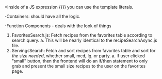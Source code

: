*Inside of a JS expression {{}} you can use the template literals.

-Containers: should have all the logic. 

-Function Components - deals with the look of things






1. FavoritesSearch.js: Fetch recipes from the favorites table according to search query.
    a. This will be nearly identical to the recipeSearchAsync.js file.
2. ServingsSearch: Fetch and sort recipes from favorites table and sort for *the size needed*, whether small, med, lg, or party.
    a. If user clicked "small" button, then the frontend will do an
        if/then statement to only grab and present the small size
        recipes to the user on the favorites page.
